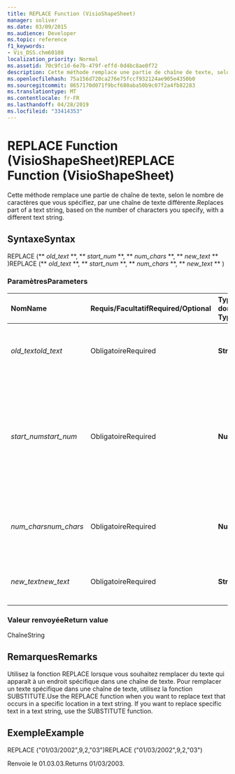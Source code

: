 ```yaml
---
title: REPLACE Function (VisioShapeSheet)
manager: soliver
ms.date: 03/09/2015
ms.audience: Developer
ms.topic: reference
f1_keywords:
- Vis_DSS.chm60108
localization_priority: Normal
ms.assetid: 70c9fc1d-6e7b-479f-effd-0d4bc8ae0f72
description: Cette méthode remplace une partie de chaîne de texte, selon le nombre de caractères que vous spécifiez, par une chaîne de texte différente.
ms.openlocfilehash: 75a156d720ca276e75fccf932124ae905e4350b0
ms.sourcegitcommit: 8657170d071f9bcf680aba50b9c07f2a4fb82283
ms.translationtype: MT
ms.contentlocale: fr-FR
ms.lasthandoff: 04/28/2019
ms.locfileid: "33414353"
---
```

# <a name="replace-function-visioshapesheet"></a><span data-ttu-id="328ab-103">REPLACE Function (VisioShapeSheet)</span><span class="sxs-lookup"><span data-stu-id="328ab-103">REPLACE Function (VisioShapeSheet)</span></span>

<span data-ttu-id="328ab-104">Cette méthode remplace une partie de chaîne de texte, selon le nombre de caractères que vous spécifiez, par une chaîne de texte différente.</span><span class="sxs-lookup"><span data-stu-id="328ab-104">Replaces part of a text string, based on the number of characters you specify, with a different text string.</span></span>
  
## <a name="syntax"></a><span data-ttu-id="328ab-105">Syntaxe</span><span class="sxs-lookup"><span data-stu-id="328ab-105">Syntax</span></span>

<span data-ttu-id="328ab-106">REPLACE (\*\* *old_text* \*\*, \*\* *start_num* \*\*, \*\* *num_chars* \*\*, \*\* *new_text* \*\* )</span><span class="sxs-lookup"><span data-stu-id="328ab-106">REPLACE (\*\* *old_text* \*\*, \*\* *start_num* \*\*, \*\* *num_chars* \*\*, \*\* *new_text* \*\* )</span></span> 
  
### <a name="parameters"></a><span data-ttu-id="328ab-107">Paramètres</span><span class="sxs-lookup"><span data-stu-id="328ab-107">Parameters</span></span>

|<span data-ttu-id="328ab-108">**Nom**</span><span class="sxs-lookup"><span data-stu-id="328ab-108">**Name**</span></span>|<span data-ttu-id="328ab-109">**Requis/Facultatif**</span><span class="sxs-lookup"><span data-stu-id="328ab-109">**Required/Optional**</span></span>|<span data-ttu-id="328ab-110">**Type de données**</span><span class="sxs-lookup"><span data-stu-id="328ab-110">**Data Type**</span></span>|<span data-ttu-id="328ab-111">**Description**</span><span class="sxs-lookup"><span data-stu-id="328ab-111">**Description**</span></span>|
|:-----|:-----|:-----|:-----|
| <span data-ttu-id="328ab-112">_old_text_</span><span class="sxs-lookup"><span data-stu-id="328ab-112">_old_text_</span></span> <br/> |<span data-ttu-id="328ab-113">Obligatoire</span><span class="sxs-lookup"><span data-stu-id="328ab-113">Required</span></span>  <br/> |<span data-ttu-id="328ab-114">**String**</span><span class="sxs-lookup"><span data-stu-id="328ab-114">**String**</span></span> <br/> |<span data-ttu-id="328ab-115">Texte dans lequel vous souhaitez remplacer certains caractères.</span><span class="sxs-lookup"><span data-stu-id="328ab-115">The text in which you want to replace some characters.</span></span>  <br/> |
| <span data-ttu-id="328ab-116">_start_num_</span><span class="sxs-lookup"><span data-stu-id="328ab-116">_start_num_</span></span> <br/> |<span data-ttu-id="328ab-117">Obligatoire</span><span class="sxs-lookup"><span data-stu-id="328ab-117">Required</span></span>  <br/> |<span data-ttu-id="328ab-118">**Number**</span><span class="sxs-lookup"><span data-stu-id="328ab-118">**Number**</span></span> <br/> |<span data-ttu-id="328ab-119">Position du caractère dans la  _old_text_ que vous souhaitez remplacer par  _new_text_.</span><span class="sxs-lookup"><span data-stu-id="328ab-119">The position of the character in  _old_text_ that you want to replace with  _new_text_.</span></span> <span data-ttu-id="328ab-120">Le premier caractère de la chaîne est à la position 1.</span><span class="sxs-lookup"><span data-stu-id="328ab-120">The first character in the string is position 1.</span></span>  <br/> |
| <span data-ttu-id="328ab-121">_num_chars_</span><span class="sxs-lookup"><span data-stu-id="328ab-121">_num_chars_</span></span> <br/> |<span data-ttu-id="328ab-122">Obligatoire</span><span class="sxs-lookup"><span data-stu-id="328ab-122">Required</span></span>  <br/> |<span data-ttu-id="328ab-123">**Number**</span><span class="sxs-lookup"><span data-stu-id="328ab-123">**Number**</span></span> <br/> |<span data-ttu-id="328ab-124">Nombre de caractères  _dans old_text_ que vous souhaitez remplacer</span><span class="sxs-lookup"><span data-stu-id="328ab-124">The number of characters in  _old_text_ that you want to replace</span></span>  <br/> |
| <span data-ttu-id="328ab-125">_new_text_</span><span class="sxs-lookup"><span data-stu-id="328ab-125">_new_text_</span></span> <br/> |<span data-ttu-id="328ab-126">Obligatoire</span><span class="sxs-lookup"><span data-stu-id="328ab-126">Required</span></span>  <br/> |<span data-ttu-id="328ab-127">**String**</span><span class="sxs-lookup"><span data-stu-id="328ab-127">**String**</span></span> <br/> |<span data-ttu-id="328ab-128">Texte qui remplace les caractères dans  _old_text_.</span><span class="sxs-lookup"><span data-stu-id="328ab-128">The text that will replace characters in  _old_text_.</span></span>  <br/> |
   
### <a name="return-value"></a><span data-ttu-id="328ab-129">Valeur renvoyée</span><span class="sxs-lookup"><span data-stu-id="328ab-129">Return value</span></span>

<span data-ttu-id="328ab-130">Chaîne</span><span class="sxs-lookup"><span data-stu-id="328ab-130">String</span></span>
  
## <a name="remarks"></a><span data-ttu-id="328ab-131">Remarques</span><span class="sxs-lookup"><span data-stu-id="328ab-131">Remarks</span></span>

<span data-ttu-id="328ab-p102">Utilisez la fonction REPLACE lorsque vous souhaitez remplacer du texte qui apparaît à un endroit spécifique dans une chaîne de texte. Pour remplacer un texte spécifique dans une chaîne de texte, utilisez la fonction SUBSTITUTE.</span><span class="sxs-lookup"><span data-stu-id="328ab-p102">Use the REPLACE function when you want to replace text that occurs in a specific location in a text string. If you want to replace specific text in a text string, use the SUBSTITUTE function.</span></span>
  
## <a name="example"></a><span data-ttu-id="328ab-134">Exemple</span><span class="sxs-lookup"><span data-stu-id="328ab-134">Example</span></span>

<span data-ttu-id="328ab-135">REPLACE ("01/03/2002",9,2,"03")</span><span class="sxs-lookup"><span data-stu-id="328ab-135">REPLACE ("01/03/2002",9,2,"03")</span></span> 
  
<span data-ttu-id="328ab-136">Renvoie le 01.03.03.</span><span class="sxs-lookup"><span data-stu-id="328ab-136">Returns 01/03/2003.</span></span> 
  

